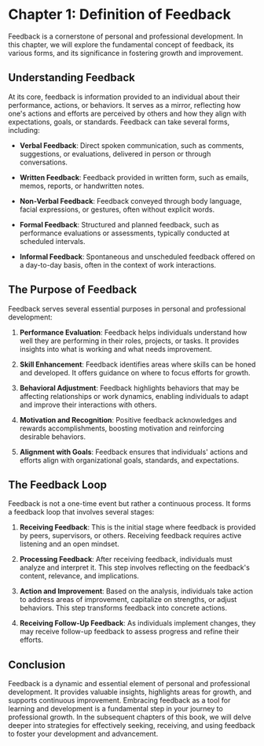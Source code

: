 Chapter 1: Definition of Feedback
=================================

Feedback is a cornerstone of personal and professional development. In this chapter, we will explore the fundamental concept of feedback, its various forms, and its significance in fostering growth and improvement.

**Understanding Feedback**
--------------------------

At its core, feedback is information provided to an individual about their performance, actions, or behaviors. It serves as a mirror, reflecting how one's actions and efforts are perceived by others and how they align with expectations, goals, or standards. Feedback can take several forms, including:

* **Verbal Feedback**: Direct spoken communication, such as comments, suggestions, or evaluations, delivered in person or through conversations.

* **Written Feedback**: Feedback provided in written form, such as emails, memos, reports, or handwritten notes.

* **Non-Verbal Feedback**: Feedback conveyed through body language, facial expressions, or gestures, often without explicit words.

* **Formal Feedback**: Structured and planned feedback, such as performance evaluations or assessments, typically conducted at scheduled intervals.

* **Informal Feedback**: Spontaneous and unscheduled feedback offered on a day-to-day basis, often in the context of work interactions.

**The Purpose of Feedback**
---------------------------

Feedback serves several essential purposes in personal and professional development:

1. **Performance Evaluation**: Feedback helps individuals understand how well they are performing in their roles, projects, or tasks. It provides insights into what is working and what needs improvement.

2. **Skill Enhancement**: Feedback identifies areas where skills can be honed and developed. It offers guidance on where to focus efforts for growth.

3. **Behavioral Adjustment**: Feedback highlights behaviors that may be affecting relationships or work dynamics, enabling individuals to adapt and improve their interactions with others.

4. **Motivation and Recognition**: Positive feedback acknowledges and rewards accomplishments, boosting motivation and reinforcing desirable behaviors.

5. **Alignment with Goals**: Feedback ensures that individuals' actions and efforts align with organizational goals, standards, and expectations.

**The Feedback Loop**
---------------------

Feedback is not a one-time event but rather a continuous process. It forms a feedback loop that involves several stages:

1. **Receiving Feedback**: This is the initial stage where feedback is provided by peers, supervisors, or others. Receiving feedback requires active listening and an open mindset.

2. **Processing Feedback**: After receiving feedback, individuals must analyze and interpret it. This step involves reflecting on the feedback's content, relevance, and implications.

3. **Action and Improvement**: Based on the analysis, individuals take action to address areas of improvement, capitalize on strengths, or adjust behaviors. This step transforms feedback into concrete actions.

4. **Receiving Follow-Up Feedback**: As individuals implement changes, they may receive follow-up feedback to assess progress and refine their efforts.

**Conclusion**
--------------

Feedback is a dynamic and essential element of personal and professional development. It provides valuable insights, highlights areas for growth, and supports continuous improvement. Embracing feedback as a tool for learning and development is a fundamental step in your journey to professional growth. In the subsequent chapters of this book, we will delve deeper into strategies for effectively seeking, receiving, and using feedback to foster your development and advancement.
